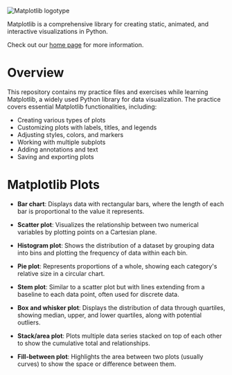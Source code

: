 ![Matplotlib logotype](https://matplotlib.org/_static/logo2.svg)

Matplotlib is a comprehensive library for creating static, animated, and
interactive visualizations in Python.

Check out our [home page](https://matplotlib.org/) for more information.


# Overview
This repository contains my practice files and exercises while learning Matplotlib, a widely used Python library for data visualization. The practice covers essential Matplotlib functionalities, including:

- Creating various types of plots
- Customizing plots with labels, titles, and legends
- Adjusting styles, colors, and markers
- Working with multiple subplots
- Adding annotations and text
- Saving and exporting plots

# Matplotlib Plots 
- **Bar chart**: Displays data with rectangular bars, where the length of each bar is proportional to the value it represents.
  
- **Scatter plot**: Visualizes the relationship between two numerical variables by plotting points on a Cartesian plane.
  
- **Histogram plot**: Shows the distribution of a dataset by grouping data into bins and plotting the frequency of data within each bin.
  
- **Pie plot**: Represents proportions of a whole, showing each category's relative size in a circular chart.
  
- **Stem plot**: Similar to a scatter plot but with lines extending from a baseline to each data point, often used for discrete data.
  
- **Box and whisker plot**: Displays the distribution of data through quartiles, showing median, upper, and lower quartiles, along with potential outliers.
  
- **Stack/area plot**: Plots multiple data series stacked on top of each other to show the cumulative total and relationships.
  
- **Fill-between plot**: Highlights the area between two plots (usually curves) to show the space or difference between them.

